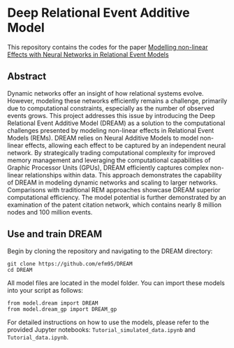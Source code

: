 # Deep Relational Event Additive Model

This repository contains the codes for the paper [Modelling non-linear Effects with Neural Networks in Relational Event Models](https://arxiv.org/abs/2312.12357)

## Abstract 
Dynamic networks offer an insight of how relational systems evolve. However, modeling these networks efficiently remains a challenge, primarily due to computational constraints, especially as the number of observed events grows. This project addresses this issue by introducing the Deep Relational Event Additive Model (DREAM) as a solution to the computational challenges presented by modeling non-linear effects in Relational Event Models (REMs). DREAM relies on Neural Additive Models to model non-linear effects, allowing each effect to be captured by an independent neural network. By strategically trading computational complexity for improved memory management and leveraging the computational capabilities of Graphic Processor Units (GPUs), DREAM efficiently captures complex non-linear relationships within data. This approach demonstrates the capability of DREAM in modeling dynamic networks and scaling to larger networks. Comparisons with traditional REM approaches showcase DREAM superior computational efficiency. The model potential is further demonstrated by an examination of the patent citation network, which contains nearly 8 million nodes and 100 million events.

## Use and train DREAM

Begin by cloning the repository and navigating to the DREAM directory:

```
git clone https://github.com/efm95/DREAM
cd DREAM
```

All model files are located in the model folder. You can import these models into your script as follows:

```
from model.dream import DREAM
from model.dream_gp import DREAM_gp
```

For detailed instructions on how to use the models, please refer to the provided Jupyter notebooks: `Tutorial_simulated_data.ipynb` and `Tutorial_data.ipynb`.
